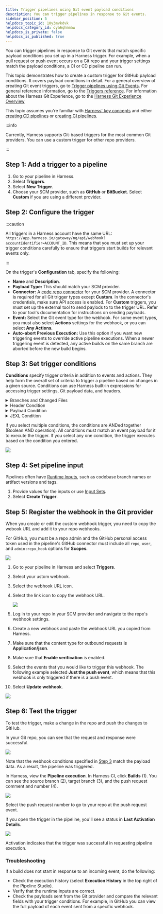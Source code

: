 ```yaml
---
title: Trigger pipelines using Git event payload conditions
description: You can trigger pipelines in response to Git events.
sidebar_position: 5
helpdocs_topic_id: 10y3mvkdvk
helpdocs_category_id: oya6qhmmaw
helpdocs_is_private: false
helpdocs_is_published: true
---
```


You can trigger pipelines in response to Git events that match specific payload conditions you set up in a Harness trigger. For example, when a pull request or push event occurs on a Git repo and your trigger settings match the payload conditions, a CI or CD pipeline can run.

This topic demonstrates how to create a custom trigger for GitHub payload conditions. It covers payload conditions in detail. For a general overview of creating Git event triggers, go to [Trigger pipelines using Git Events](triggering-pipelines.md). For general reference information, go to the [Triggers reference](../8_Pipelines/w_pipeline-steps-reference/triggers-reference.md). For information about the Harness Git Experience, go to the [Harness Git Experience Overview](../10_Git-Experience/git-experience-overview.md)

This topic assumes you're familiar with [Harness' key concepts](../../getting-started/learn-harness-key-concepts.md) and either [creating CD pipelines](/docs/continuous-delivery/deploy-srv-diff-platforms/kubernetes/kubernetes-cd-quickstart) or [creating CI pipelines](../../continuous-integration/ci-quickstarts/ci-pipeline-quickstart.md).

:::info

Currently, Harness supports Git-based triggers for the most common Git providers. You can use a custom trigger for other repo providers.

:::

## Step 1: Add a trigger to a pipeline

1. Go to your pipeline in Harness.
2. Select **Triggers**.
3. Select **New Trigger**.
4. Choose your SCM provider, such as **GitHub** or **BitBucket**. Select **Custom** if you are using a different provider.

## Step 2: Configure the trigger

:::caution

All triggers in a Harness account have the same URL: `https://app.harness.io/gateway/ng/api/webhook?accountIdentifier=ACCOUNT_ID`. This means that you must set up your trigger conditions carefully to ensure that triggers start builds for relevant events only.

:::

On the trigger's **Configuration** tab, specify the following:

* **Name** and **Description**.
* **Payload Type:** This should match your SCM provider.
* **Connector:** A [code repo connector](/docs/category/code-repo-connectors) for your SCM provider. A connector is required for all Git trigger types except **Custom**. In the connector's credentials, make sure API access is enabled. For **Custom** triggers, you must set up the external tool to send paylods to to the trigger URL. Refer to your tool's documentation for instructions on sending payloads.
* **Event:** Select the Git event type for the webhook. For some event types, you must also select **Actions** settings for the webhook, or you can select **Any Actions**.
* **Auto-abort Previous Execution:** Use this option if you want new triggering events to override active pipeline executions. When a newer triggering event is detected, any active builds on the same branch are aborted before the new build begins.

## Step 3: Set trigger conditions

**Conditions** specify trigger criteria in addition to events and actions. They help form the overall set of criteria to trigger a pipeline based on changes in a given source. Conditions can use Harness built-in expressions for accessing trigger settings, Git payload data, and headers.

<details>
<summary>Branches and Changed Files</summary>

You can configure Triggers based on the source branches, target branches, and changed files in a Git merge.

If you want to specify multiple paths, use the **Regex** operator. You can also use a regex to specify all files in a parent folder, such as `ci/*`. This is shown in the **Changed Files** row in the following screenshot.

![](./static/trigger-pipelines-using-custom-payload-conditions-30.png)

:::info

The **IN** and **NOT IN** operators do not support Regex.

:::

</details>

<details>
<summary>Header Condition</summary>

In the Header condition, enter the Git Webhook Header data that matches your value.

The header expression format is `<+trigger.header['key-name']>`, for example `<+trigger.header['X-GitHub-Event']>`.

For more Harness trigger expressions, go to [Built-in Git Trigger and Payload Expressions](../8_Pipelines/w_pipeline-steps-reference/triggers-reference.md#built-in-git-trigger-and-payload-expressions).

</details>

<details>
<summary>Payload Condition</summary>

Conditions based on the values of the JSON payload. Harness treats the JSON payload as a data model and parses the payload and listens for events on a JSON payload key.

To reference payload values, you use `<+eventPayload.` followed by the path to the key name, for example `<+eventPayload.repository.full_name>`

For details on Payload Condition, go to [Payload Condition in the Triggers reference](../8_Pipelines/w_pipeline-steps-reference/triggers-reference.md#payload-conditions).

</details>

<details>
<summary>JEXL Condition</summary>

JEXL expressions, such as `<+eventPayload.repository.owner.name> == "repositoryOwnerName"` are also supported. Here are some examples of JEXL triggers:

* `<+trigger.payload.pull_request.diff_url>.contains("triggerNgDemo")`
* `<+trigger.payload.pull_request.diff_url>.contains("triggerNgDemo") || <+trigger.payload.repository.owner.name> == "wings-software"`
* `<+trigger.payload.pull_request.diff_url>.contains("triggerNgDemo") && (<+trigger.payload.repository.owner.name> == "wings-software" || <+trigger.payload.repository.owner.name> == "harness")`

For details on trigger settings, go to the [Triggers reference](../8_Pipelines/w_pipeline-steps-reference/triggers-reference.md).

</details>

If you select multiple conditions, the conditions are ANDed together (Boolean AND operation). All conditions must match an event payload for it to execute the trigger. If you select any one condition, the trigger executes based on the condition you entered.

![](./static/trigger-pipelines-using-custom-payload-conditions-31.png)

## Step 4: Set pipeline input

Pipelines often have [Runtime Inputs](../20_References/runtime-inputs.md), such as codebase branch names or artifact versions and tags.

1. Provide values for the inputs or use [Input Sets](../8_Pipelines/input-sets.md).
2. Select **Create Trigger**.

## Step 5: Register the webhook in the Git provider

When you create or edit the custom webhook trigger, you need to copy the webook URL and add it to your repo webhooks.

For GitHub, you must be a repo admin and the GitHub personal access token used in the pipeline's GitHub connector must include all `repo`, `user`, and `admin:repo_hook` options for **Scopes**.

![](./static/trigger-pipelines-using-custom-payload-conditions-32.png)

1. Go to your pipeline in Harness and select **Triggers**.
2. Select your  ustom webhook.
3. Select the webhook URL icon.
4. Select the link icon to copy the webhook URL.

   ![](./static/trigger-pipelines-using-custom-payload-conditions-33.png)

5. Log in to your repo in your SCM provider and navigate to the repo's webhook settings.
6. Create a new webhook and paste the webhook URL you copied from Harness.
7. Make sure that the content type for outbound requests is **Application/json**.
8. Make sure that **Enable verification** is enabled.
9. Select the events that you would like to trigger this webhook. The following example selected **Just the push event**, which means that this webhook is only triggered if there is a push event.
10. Select **Update webhook**.

![](./static/trigger-pipelines-using-custom-payload-conditions-34.png)

## Step 6: Test the trigger

To test the trigger, make a change in the repo and push the changes to GitHub.

In your Git repo, you can see that the request and response were successful.

![](./static/trigger-pipelines-using-custom-payload-conditions-35.png)

Note that the webhook conditions specified in [Step 3](#step-3-set-trigger-conditions) match the payload data. As a result, the pipeline was triggered.

In Harness, view the **Pipeline execution**. In Harness CI, click **Builds** (1). You can see the source branch (2), target branch (3), and the push request comment and number (4).

![](./static/trigger-pipelines-using-custom-payload-conditions-36.png)

Select the push request number to go to your repo at the push request event.

If you open the trigger in the pipeline, you'll see a status in **Last Activation Details**.

![](./static/trigger-pipelines-using-custom-payload-conditions-37.png)

Activation indicates that the trigger was successful in requesting pipeline execution.

### Troubleshooting

If a build does not start in response to an incoming event, do the following:

* Check the execution history (select **Execution History** in the top right of the Pipeline Studio).
* Verify that the runtime inputs are correct.
* Check the payloads sent from the Git provider and compare the relevant fields with your trigger conditions. For example, in GitHub you can view the full payload of each event sent from a specific webhook.
